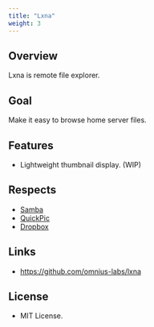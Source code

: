 ```yaml
---
title: "Lxna"
weight: 3
---
```


## Overview

Lxna is remote file explorer.

## Goal

Make it easy to browse home server files.

## Features

- Lightweight thumbnail display. (WIP)

## Respects

- [Samba](https://github.com/samba-team/)
- [QuickPic](https://play.google.com/store/apps/details?id=com.alensw.PicFolder)
- [Dropbox](https://www.dropbox.com/)

## Links

- <https://github.com/omnius-labs/lxna>

## License

- MIT License.
